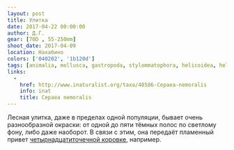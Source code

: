 ```yaml
---
layout: post
title: Улитка
date: 2017-04-22 00:00:00
author: Д.Г.
gear: [70D , 55-250mm]
shoot_date: 2017-04-09
location: Нахабино
colors: ['040202', '1b120d']
tags: [animalia, mollusca, gastropoda, stylommatophora, helicoidea, helicidae, cepaea, cepaea nemoralis]
links:
  -
    href: http://www.inaturalist.org/taxa/48586-Cepaea-nemoralis
    info: inat
    title: Cepaea nemoralis
---
```

Лесная улитка, даже в пределах одной популяции, бывает очень разнообразной окраски: от одной до пяти тёмных полос по светлому фону, либо даже наоборот. В связи с этим, она передаёт пламенный привет [четырнадцатиточечной коровке](https://www.dxfoto.ru/2016/05/26.html), например.
